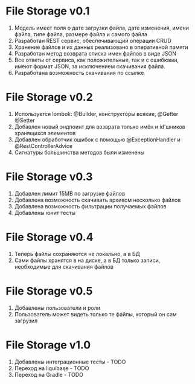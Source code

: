 # File Storage v0.1
1. Модель имеет поля о дате загрузки файла, дате изменения, имени файла, типе файла, размере файла и самого файла
2. Разработан REST сервис, обеспечивающий операции CRUD
3. Хранение файлов и их данных реализовано в оперативной памяти
4. Разработан метод возврата списка имен файлов в виде JSON
5. Все ответы от сервиса, как положительные, так и с ошибками, имеют формат JSON, за исключением скачивания файла.
6. Разработана возможность cкачивания по ссылке

# File Storage v0.2
1. Используется lombok: @Builder, конструкторы всякие, @Getter @Setter
2. Добавлен новый эндпоинт для возврата только имён и id'шников хранящихся элементов
3. Добавлен обработчик ошибок с помощью @ExceptionHandler и @RestControllerAdvice
4. Сигнатуры большинства методов были изменены

# File Storage v0.3
1. Добавлен лимит 15MB по загрузке файлов
2. Добавлена возможность скачивать архивом несколько файлов
3. Добавлена возможность фильтрации получаемых файлов
4. Добавлены юнит тесты

# File Storage v0.4
1. Теперь файлы сохраняются не локально, а в БД
2. Сами файлы хранятся в на диске, а в БД только записи, необходимые для скачивания файлов

# File Storage v0.5
1. Добавлены пользователи и роли
2. Пользователь может видеть только те файлы, который он сам загрузил

# File Storage v1.0
1. Добавлены интеграционные тесты - TODO
2. Переход на liquibase - TODO
3. Переход на Gradle - TODO
